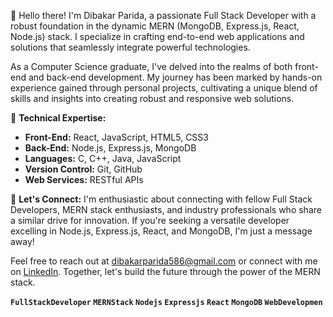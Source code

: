 👋 Hello there! I'm Dibakar Parida, a passionate Full Stack Developer with a robust foundation in the dynamic MERN (MongoDB, Express.js, React, Node.js) stack. I specialize in crafting end-to-end web applications and solutions that seamlessly integrate powerful technologies.

As a Computer Science graduate, I've delved into the realms of both front-end and back-end development. My journey has been marked by hands-on experience gained through personal projects, cultivating a unique blend of skills and insights into creating robust and responsive web solutions.

🚀 **Technical Expertise:**

- **Front-End:** React, JavaScript, HTML5, CSS3
- **Back-End:** Node.js, Express.js, MongoDB
- **Languages:** C, C++, Java, JavaScript
- **Version Control:** Git, GitHub
- **Web Services:** RESTful APIs

🤝 **Let's Connect:**
I'm enthusiastic about connecting with fellow Full Stack Developers, MERN stack enthusiasts, and industry professionals who share a similar drive for innovation. If you're seeking a versatile developer excelling in Node.js, Express.js, React, and MongoDB, I'm just a message away!

Feel free to reach out at [dibakarparida586@gmail.com](mailto:dibakarparida586@gmail.com) or connect with me on [LinkedIn](https://www.linkedin.com/in/dibakar-parida/). Together, let's build the future through the power of the MERN stack.

**`FullStackDeveloper` `MERNStack` `Nodejs` `Expressjs` `React` `MongoDB` `WebDevelopmen`**
